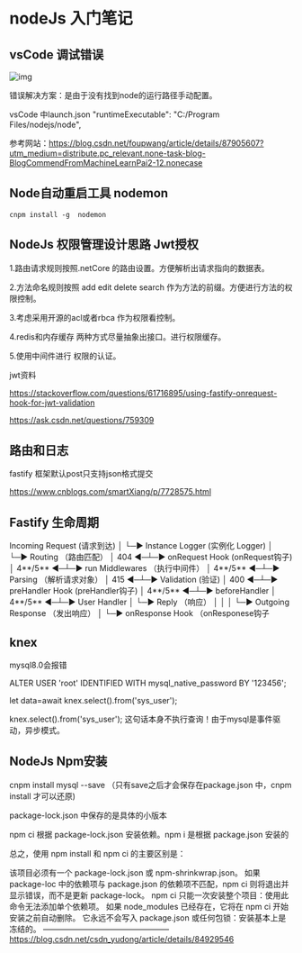# nodeJs 入门笔记

## vsCode 调试错误

![img](file:///C:\Users\Administrator\AppData\Roaming\Tencent\Users\757114760\QQ\WinTemp\RichOle\EX(}2~A}O)1S}EO%SBI1JA6.png)

错误解决方案：是由于没有找到node的运行路径手动配置。

vsCode 中launch.json  "runtimeExecutable": "C:/Program Files/nodejs/node",

参考网站：https://blog.csdn.net/foupwang/article/details/87905607?utm_medium=distribute.pc_relevant.none-task-blog-BlogCommendFromMachineLearnPai2-12.nonecase

## Node自动重启工具 nodemon

```undefined
cnpm install -g  nodemon
```



## NodeJs 权限管理设计思路 Jwt授权

1.路由请求规则按照.netCore 的路由设置。方便解析出请求指向的数据表。

2.方法命名规则按照 add edit delete search 作为方法的前缀。方便进行方法的权限控制。

3.考虑采用开源的acl或者rbca 作为权限看控制。

4.redis和内存缓存 两种方式尽量抽象出接口。进行权限缓存。

5.使用中间件进行 权限的认证。

jwt资料

https://stackoverflow.com/questions/61716895/using-fastify-onrequest-hook-for-jwt-validation

https://ask.csdn.net/questions/759309

## 路由和日志

fastify 框架默认post只支持json格式提交

https://www.cnblogs.com/smartXiang/p/7728575.html

## Fastify 生命周期

Incoming Request (请求到达)
  │
  └─▶ Instance Logger (实例化 Logger)
        │
        └─▶ Routing （路由匹配）
             │
       404 ◀─┴─▶ onRequest Hook (onRequest钩子)
                  │
        4**/5** ◀─┴─▶ run Middlewares （执行中间件）
                        │
              4**/5** ◀─┴─▶ Parsing （解析请求对象）
                             │
                       415 ◀─┴─▶ Validation (验证)
                                   │
                             400 ◀─┴─▶ preHandler Hook (preHandler钩子)
                                         │
                               4**/5** ◀─┴─▶ beforeHandler
                                               │
                                     4**/5** ◀─┴─▶ User Handler
                                                     │
                                                     └─▶ Reply （响应）
                                                          │ │
                                                          │ └─▶ Outgoing Response （发出响应）
                                                          │
                                                          └─▶ onResponse Hook （onResponese钩子



## knex

mysql8.0会报错

ALTER USER 'root' IDENTIFIED WITH mysql_native_password BY '123456';

let data=await knex.select().from('sys_user');

knex.select().from('sys_user'); 这句话本身不执行查询！由于mysql是事件驱动，异步模式。



## NodeJs Npm安装

cnpm install mysql  --save （只有save之后才会保存在package.json 中，cnpm install 才可以还原)

package-lock.json 中保存的是具体的小版本

npm ci 根据 package-lock.json 安装依赖。npm i 是根据 package.json 安装的



总之，使用 npm install 和 npm ci 的主要区别是：

该项目必须有一个 package-lock.json 或 npm-shrinkwrap.json。
如果 package-loc 中的依赖项与 package.json 的依赖项不匹配，npm ci 则将退出并显示错误，而不是更新 package-lock。
npm ci 只能一次安装整个项目：使用此命令无法添加单个依赖项。
如果 node_modules 已经存在，它将在 npm ci 开始安装之前自动删除。
它永远不会写入 package.json 或任何包锁：安装基本上是冻结的。
————————————————
https://blog.csdn.net/csdn_yudong/article/details/84929546

